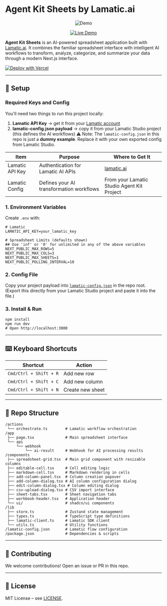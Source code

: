 # Agent Kit Sheets by Lamatic.ai

<p align="center">
  <img src="https://media1.giphy.com/media/v1.Y2lkPTc5MGI3NjExcmc5NmFnd2NuNDEzcmRiMmltcjFqdGdtbmRiYWUzdTI3NmRuNXZiZyZlcD12MV9pbnRlcm5hbF9naWZfYnlfaWQmY3Q9Zw/iTvwJK5Tema4GtJXwt/giphy.gif" alt="Demo" />
</p>

<p align="center">
  <a href="https://agent-kit-sheets.vercel.app" target="_blank">
    <img src="https://img.shields.io/badge/Live%20Demo-black?style=for-the-badge" alt="Live Demo" />
  </a>
</p>


**Agent Kit Sheets** is an AI-powered spreadsheet application built with [Lamatic.ai](https://lamatic.ai). It combines the familiar spreadsheet interface with intelligent AI workflows to transform, analyze, categorize, and summarize your data through a modern Next.js interface.

[![Deploy with Vercel](https://vercel.com/button)](https://vercel.com/new/clone?repository-url=https://github.com/Lamatic/AgentKit&root-directory=templates/embed/sheets&env=LAMATIC_API_KEY&envDescription=Lamatic%20API%20key%20is%20required.&envLink=https://github.com/Lamatic/agent-kit-sheets#required-api-keys)

---

## 🔑 Setup

### Required Keys and Config

You'll need two things to run this project locally:

1. **Lamatic API Key** → get it from your [Lamatic account](https://lamatic.ai)
2. **lamatic-config.json payload** → copy it from your Lamatic Studio project (this defines the AI workflows)
   ⚠️ Note: The `lamatic-config.json` in this repo is just a **dummy example**.
   Replace it with your own exported config from Lamatic Studio.
   

| Item                    | Purpose                                      | Where to Get It                                 |
| ----------------------- | -------------------------------------------- | ----------------------------------------------- |
| Lamatic API Key         | Authentication for Lamatic AI APIs           | [lamatic.ai](https://lamatic.ai)                |
| Lamatic Config          | Defines your AI transformation workflows     | From your Lamatic Studio Agent Kit Project      |

### 1. Environment Variables

Create `.env` with:

```
# Lamatic
LAMATIC_API_KEY=your_lamatic_key

# Spreadsheet Limits (defaults shown)
## Use 'inf' or '0' for unlimited in any of the above variables
NEXT_PUBLIC_MAX_ROWS=5
NEXT_PUBLIC_MAX_COLS=3
NEXT_PUBLIC_MAX_SHEETS=1
NEXT_PUBLIC_POLLING_INTERVAL=10
```

### 2. Config File

Copy your project payload into [`lamatic-config.json`](./lamatic-config.json) in the repo root.
(Export this directly from your Lamatic Studio project and paste it into the file.)

### 3. Install & Run

```
npm install
npm run dev
# Open http://localhost:3000
```

---

## ⌨️ Keyboard Shortcuts

| Shortcut                  | Action                    |
| ------------------------- | ------------------------- |
| `Cmd/Ctrl + Shift + R`    | Add new row               |
| `Cmd/Ctrl + Shift + C`    | Add new column            |
| `Cmd/Ctrl + Shift + N`    | Create new sheet          |

---

## 📂 Repo Structure

```
/actions
 └── orchestrate.ts        # Lamatic workflow orchestration
/app
 ├── page.tsx              # Main spreadsheet interface
 └── api
     └── webhook
         └── ai-result     # Webhook for AI processing results
/components
 ├── spreadsheet-grid.tsx  # Main grid component with resizable columns
 ├── editable-cell.tsx     # Cell editing logic
 ├── markdown-cell.tsx     # Markdown rendering in cells
 ├── add-column-panel.tsx  # Column creation popover
 ├── add-column-dialog.tsx # AI column configuration dialog
 ├── edit-column-dialog.tsx # Column editing dialog
 ├── csv-upload-dialog.tsx # CSV import interface
 ├── sheet-tabs.tsx        # Sheet navigation tabs
 ├── workbook-header.tsx   # Application header
 └── ui/                   # shadcn/ui components
/lib
 ├── store.ts              # Zustand state management
 ├── types.ts              # TypeScript type definitions
 ├── lamatic-client.ts     # Lamatic SDK client
 └── utils.ts              # Utility functions
/lamatic-config.json       # Lamatic flow configuration
/package.json              # Dependencies & scripts
```

---

## 🤝 Contributing

We welcome contributions! Open an issue or PR in this repo.

---

## 📜 License

MIT License – see [LICENSE](./LICENSE).